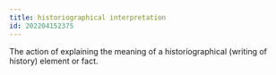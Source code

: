 ```yaml
---
title: historiographical interpretation
id: 202204152375
---
```


The action of explaining the meaning of a historiographical (writing of history) element or fact. 
